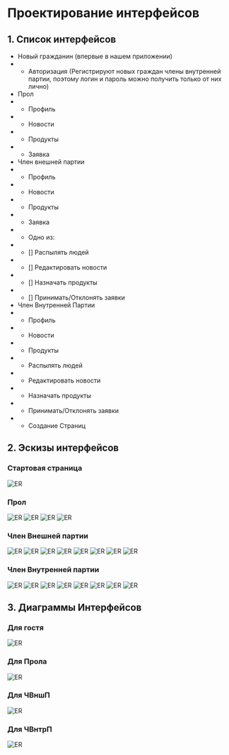 # Проектирование интерфейсов
## 1. Список интерфейсов
- Новый гражданин (впервые в нашем приложении)
- - Авторизация (Регистрируют новых граждан члены внутренней партии, поэтому логин и пароль можно получить только от них лично)
- Прол
- - Профиль
- - Новости
- - Продукты
- - Заявка
- Член внешней партии
- - Профиль
- - Новости
- - Продукты
- - Заявка
- - Одно из:
- - [] Распылять людей
- - [] Редактировать новости
- - [] Назначать продукты
- - [] Принимать/Отклонять заявки
- Член Внутренней Партии
- - Профиль
- - Новости
- - Продукты
- - Распылять людей
- - Редактировать новости
- - Назначать продукты
- - Принимать/Отклонять заявки
- - Создание Страниц

## 2. Эскизы интерфейсов
### Стартовая страница
![ER](design/HomePage.drawio.png)

### Прол
![ER](design/AccountPage(Proles).drawio.png)
![ER](design/News1984.drawio.png)
![ER](design/Products.drawio.png)
![ER](design/tothewar.drawio.png)

### Член Внешней партии
![ER](design/AccountPage(IP).drawio.png)
![ER](design/News1984.drawio.png)
![ER](design/Products.drawio.png)
![ER](design/tothewar.drawio.png)
![ER](design/NewsEditing.drawio.png)
![ER](design/ProductsDiv.drawio.png)
![ER](design/ToTheWarRequests.drawio.png)
![ER](design/Police.drawio.png)

### Член Внутренней партии
![ER](design/AccountPage(OP).drawio.png)
![ER](design/CreatePage.drawio.png)
![ER](design/News1984.drawio.png)
![ER](design/Products.drawio.png)
![ER](design/NewsEditing.drawio.png)
![ER](design/ProductsDiv.drawio.png)
![ER](design/ToTheWarRequests.drawio.png)
![ER](design/Police.drawio.png)


## 3. Диаграммы Интерфейсов

### Для гостя
![ER](design/GuestDiagram.drawio.png)

### Для Прола
![ER](design/ProleDiagram.drawio.png)

### Для ЧВншП
![ER](design/IPDiagram.drawio.png)

### Для ЧВнтрП
![ER](design/OPDiagram.drawio.png)
